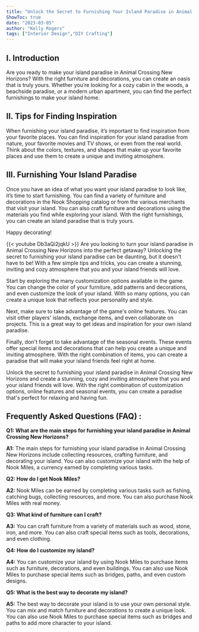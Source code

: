 ```yaml
---
title: "Unlock the Secret to Furnishing Your Island Paradise in Animal Crossing New Horizons!"
ShowToc: true 
date: "2023-03-05"
author: "Kelly Rogers" 
tags: ["Interior Design","DIY Crafting"]
---
```

## I. Introduction
Are you ready to make your island paradise in Animal Crossing New Horizons? With the right furniture and decorations, you can create an oasis that is truly yours. Whether you’re looking for a cozy cabin in the woods, a beachside paradise, or a modern urban apartment, you can find the perfect furnishings to make your island home. 

## II. Tips for Finding Inspiration
When furnishing your island paradise, it’s important to find inspiration from your favorite places. You can find inspiration for your island paradise from nature, your favorite movies and TV shows, or even from the real world. Think about the colors, textures, and shapes that make up your favorite places and use them to create a unique and inviting atmosphere. 

## III. Furnishing Your Island Paradise
Once you have an idea of what you want your island paradise to look like, it’s time to start furnishing. You can find a variety of furniture and decorations in the Nook Shopping catalog or from the various merchants that visit your island. You can also craft furniture and decorations using the materials you find while exploring your island. With the right furnishings, you can create an island paradise that is truly yours. 

Happy decorating!

{{< youtube Db3aQi2jqkU >}} 
Are you looking to turn your island paradise in Animal Crossing New Horizons into the perfect getaway? Unlocking the secret to furnishing your island paradise can be daunting, but it doesn't have to be! With a few simple tips and tricks, you can create a stunning, inviting and cozy atmosphere that you and your island friends will love. 

Start by exploring the many customization options available in the game. You can change the color of your furniture, add patterns and decorations, and even customize the look of your island. With so many options, you can create a unique look that reflects your personality and style. 

Next, make sure to take advantage of the game's online features. You can visit other players' islands, exchange items, and even collaborate on projects. This is a great way to get ideas and inspiration for your own island paradise. 

Finally, don't forget to take advantage of the seasonal events. These events offer special items and decorations that can help you create a unique and inviting atmosphere. With the right combination of items, you can create a paradise that will make your island friends feel right at home. 

Unlock the secret to furnishing your island paradise in Animal Crossing New Horizons and create a stunning, cozy and inviting atmosphere that you and your island friends will love. With the right combination of customization options, online features and seasonal events, you can create a paradise that's perfect for relaxing and having fun.

## Frequently Asked Questions (FAQ) :
**Q1: What are the main steps for furnishing your island paradise in Animal Crossing New Horizons?**

**A1:** The main steps for furnishing your island paradise in Animal Crossing New Horizons include collecting resources, crafting furniture, and decorating your island. You can also customize your island with the help of Nook Miles, a currency earned by completing various tasks.

**Q2: How do I get Nook Miles?**

**A2:** Nook Miles can be earned by completing various tasks such as fishing, catching bugs, collecting resources, and more. You can also purchase Nook Miles with real money.

**Q3: What kind of furniture can I craft?**

**A3:** You can craft furniture from a variety of materials such as wood, stone, iron, and more. You can also craft special items such as tools, decorations, and even clothing.

**Q4: How do I customize my island?**

**A4:** You can customize your island by using Nook Miles to purchase items such as furniture, decorations, and even buildings. You can also use Nook Miles to purchase special items such as bridges, paths, and even custom designs.

**Q5: What is the best way to decorate my island?**

**A5:** The best way to decorate your island is to use your own personal style. You can mix and match furniture and decorations to create a unique look. You can also use Nook Miles to purchase special items such as bridges and paths to add more character to your island.




